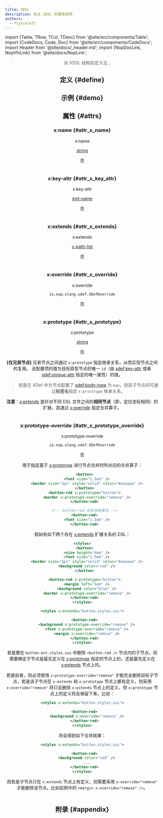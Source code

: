 ```yaml
---
title: XDSL
description: 有关 XDSL 的使用说明
authors:
  - flytreleft
---
```


import {Table, TRow, TCol, TDesc} from '@site/src/components/Table';
import {CodeDocs, Code, Doc} from '@site/src/components/CodeDocs';
import Header from '@site/docs/\_header.md';
import {NopDocLink, NopVfsLink} from '@site/docs/NopLink';

<Header />

> 对 XDSL 结构的定义见 <NopVfsLink module="nop-xdefs" path="/nop/schema/xdsl.xdef" />。

<CodeDocs>

## 定义 {#define}

## 示例 {#demo}

## 属性 {#attrs}

### x:name {#attr_x_name}

<Doc token="x:name" href="#attr_x_name">

<Table head={['名称', '类型', '必填？']}>

<!-- -->

<TRow><TCol id="attr_x_name"> x:name </TCol><TCol>

[string](../dict/std-domain#opt_string)

</TCol><TCol> 否 </TCol><TDesc>


</TDesc></TRow>

</Table>

</Doc>

### x:key-attr {#attr_x_key_attr}

<Doc token="x:key-attr" href="#attr_x_key_attr">

<Table head={['名称', '类型', '必填？']}>

<!-- -->

<TRow><TCol id="attr_x_key_attr"> x:key-attr </TCol><TCol>

[xml-name](../dict/std-domain#opt_xml_name)

</TCol><TCol> 否 </TCol><TDesc>


</TDesc></TRow>

</Table>

</Doc>

### x:extends {#attr_x_extends}

<Doc token="x:extends" href="#attr_x_extends">

<Table head={['名称', '类型', '必填？']}>

<!-- -->

<TRow><TCol id="attr_x_extends"> x:extends </TCol><TCol>

[v-path-list](../dict/std-domain#opt_v_path_list)

</TCol><TCol> 否 </TCol><TDesc>


</TDesc></TRow>

</Table>

</Doc>

### x:override {#attr_x_override}

<Doc token="x:override" href="#attr_x_override">

<Table head={['名称', '类型', '必填？']}>

<!-- -->

<TRow><TCol id="attr_x_override"> x:override </TCol><TCol>

`io.nop.xlang.xdef.XDefOverride`

</TCol><TCol> 否 </TCol><TDesc>


</TDesc></TRow>

</Table>

</Doc>

### x:prototype {#attr_x_prototype}

<Doc token="x:prototype" href="#attr_x_prototype">

<Table head={['名称', '类型', '必填？']}>

<!-- -->

<TRow><TCol id="attr_x_prototype"> x:prototype </TCol><TCol>

[string](../dict/std-domain#opt_string)

</TCol><TCol> 否 </TCol><TDesc>

**[仅兄弟节点]** 兄弟节点之间通过 `x:prototype` 指定继承关系，从而实现节点之间的复用。
该配置项的值为目标原型节点的唯一 `id`（由 [xdef:key-attr](./xdef#attr_xdef_key_attr)
或者 [xdef:unique-attr](./xdef#attr_xdef_unique_attr) 指定的唯一属性）的值。

> 若是在 XDef 中为节点配置了 [xdef:body-type](./xdef#attr_xdef_body_type)
> 为 `map`，则其子节点间可通过**标签名**指定 `x:prototype` 继承关系。

**注意**：[x:extends](#attr_x_extends) 是针对不同 DSL
文件之间的**相同节点**（即，定位坐标相同）的扩展，其通过
[x:override](#attr_x_override) 指定合并算子。

</TDesc></TRow>

</Table>

</Doc>

### x:prototype-override {#attr_x_prototype_override}

<Doc token="x:prototype-override" href="#attr_x_prototype_override">

<Table head={['名称', '类型', '必填？']}>

<!-- -->

<TRow><TCol id="attr_x_prototype_override"> x:prototype-override </TCol><TCol>

`io.nop.xlang.xdef.XDefOverride`

</TCol><TCol> 否 </TCol><TDesc>

用于指定基于 [x:prototype](#attr_x_prototype) 进行节点合并时所对应的合并算子：

```xml
  <button>
    <font size="1.5em" />
    <border size="1px" style="solid" color="#aaaaaa" />
  </button>
  <button-red x:prototype="button">
    <border x:prototype-override="remove" />
  </button-red>

  <!-- button-red 的合并结果为 -->
  <button-red>
    <font size="1.5em" />
  </button-red>
```

假如有如下两个存在 [x:extends](#attr_x_extends) 扩展关系的 DSL：

```xml {9,12} title="button.styles.xui"
<styles>
  <button>
    <size height="4em" />
    <font size="1.5em" />
    <border size="1px" style="solid" color="#aaaaaa" />
    <background color="red" />
  </button>

  <button-red x:prototype="button">
    <margin left="1em" />
    <background color="blue" />
    <border x:prototype-override="remove" />
  </button-red>
</styles>
```

```xml {1,4-6} title="button-ext.styles.xui"
<styles x:extends="button.styles.xui">

  <button-red>
    <background x:prototype-override="remove" />
    <font x:prototype-override="remove" />
    <margin x:override="remove" />
  </button-red>
</styles>
```

若是要在 `button-ext.styles.xui` 中删除 `<button-red />`
节点内的子节点，则需要确定子节点是最先定义在 [x:prototype](#attr_x_prototype)
指定的节点上的，还是最先定义在 [x:extends](#attr_x_extends) 节点上的。

若是前者，则必须使用 `x:prototype-override="remove"`
才能完全删除目标子节点，若是该子节点在 `x:extends` 和 `x:prototype`
节点上都有定义，则采用 `x:override="remove"` 将只会删除 `x:extends`
节点上的定义，但 `x:prototype` 节点上的定义将会保留下来。比如：

```xml title="button-ext.styles.xui"
<styles x:extends="button.styles.xui">

  <button-red>
    <background x:override="remove" />
  </button-red>
</styles>
```

将会得到如下合并结果：

```xml title="button-ext.styles.xui"
<styles x:extends="button.styles.xui">

  <button-red>
    <background color="red" />
    ...
  </button-red>
</styles>
```

而若是子节点只在 `x:extends` 节点上有定义，则需要采用
`x:override="remove"` 才能删除该节点。比如前例中的
`<margin x:override="remove" />`。

</TDesc></TRow>

</Table>

</Doc>

</CodeDocs>

## 附录 {#appendix}

